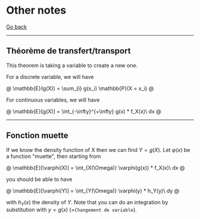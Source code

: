 # Other notes

[Go back](..)

<hr class="sr">

## Théorème de transfert/transport

This theorem is taking a variable to create a new
one.

For a discrete variable, we will have

@
\mathbb{E}(g(X)) = \sum_{i} g(x_i) \mathbb{P}(X = x_i)
@

For continuous variables, we will have

@
\mathbb{E}[g(X)] = \int_{-\infty}^{+\infty} g(x) * f_X(x)\ dx
@

<hr class="sr">

## Fonction muette

If we know the density function
of X then we can find $Y=g(X)$. Let
$\varphi(x)$ be a function "muette", then
starting from

@
\mathbb{E}[\varphi(X)] = \int_{X(\Omega)} \varphi(g(x)) * f_X(x)\ dx
@

you should be able to have

@
\mathbb{E}[\varphi(Y)] = \int_{Y(\Omega)} \varphi(y) * h_Y(y)\ dy
@

with $h_Y(x)$ the density of $Y$. Note that
you can do an integration by substitution
with $y = g(x)$ (=`Changement de variable`).
